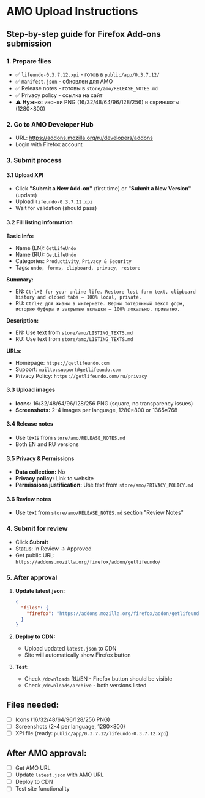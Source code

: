 # AMO Upload Instructions

## Step-by-step guide for Firefox Add-ons submission

### 1. Prepare files
- ✅ `lifeundo-0.3.7.12.xpi` - готов в `public/app/0.3.7.12/`
- ✅ `manifest.json` - обновлен для AMO
- ✅ Release notes - готовы в `store/amo/RELEASE_NOTES.md`
- ✅ Privacy policy - ссылка на сайт
- ⚠️ **Нужно:** иконки PNG (16/32/48/64/96/128/256) и скриншоты (1280×800)

### 2. Go to AMO Developer Hub
- URL: https://addons.mozilla.org/ru/developers/addons
- Login with Firefox account

### 3. Submit process

#### 3.1 Upload XPI
- Click **"Submit a New Add-on"** (first time) or **"Submit a New Version"** (update)
- Upload `lifeundo-0.3.7.12.xpi`
- Wait for validation (should pass)

#### 3.2 Fill listing information

**Basic Info:**
- Name (EN): `GetLifeUndo`
- Name (RU): `GetLifeUndo`
- Categories: `Productivity`, `Privacy & Security`
- Tags: `undo, forms, clipboard, privacy, restore`

**Summary:**
- EN: `Ctrl+Z for your online life. Restore lost form text, clipboard history and closed tabs — 100% local, private.`
- RU: `Ctrl+Z для жизни в интернете. Верни потерянный текст форм, историю буфера и закрытые вкладки — 100% локально, приватно.`

**Description:**
- EN: Use text from `store/amo/LISTING_TEXTS.md`
- RU: Use text from `store/amo/LISTING_TEXTS.md`

**URLs:**
- Homepage: `https://getlifeundo.com`
- Support: `mailto:support@getlifeundo.com`
- Privacy Policy: `https://getlifeundo.com/ru/privacy`

#### 3.3 Upload images
- **Icons:** 16/32/48/64/96/128/256 PNG (square, no transparency issues)
- **Screenshots:** 2-4 images per language, 1280×800 or 1365×768

#### 3.4 Release notes
- Use texts from `store/amo/RELEASE_NOTES.md`
- Both EN and RU versions

#### 3.5 Privacy & Permissions
- **Data collection:** No
- **Privacy policy:** Link to website
- **Permissions justification:** Use text from `store/amo/PRIVACY_POLICY.md`

#### 3.6 Review notes
- Use text from `store/amo/RELEASE_NOTES.md` section "Review Notes"

### 4. Submit for review
- Click **Submit**
- Status: In Review → Approved
- Get public URL: `https://addons.mozilla.org/firefox/addon/getlifeundo/`

### 5. After approval
1. **Update latest.json:**
   ```json
   {
     "files": {
       "firefox": "https://addons.mozilla.org/firefox/addon/getlifeundo/"
     }
   }
   ```

2. **Deploy to CDN:**
   - Upload updated `latest.json` to CDN
   - Site will automatically show Firefox button

3. **Test:**
   - Check `/downloads` RU/EN - Firefox button should be visible
   - Check `/downloads/archive` - both versions listed

## Files needed:
- [ ] Icons (16/32/48/64/96/128/256 PNG)
- [ ] Screenshots (2-4 per language, 1280×800)
- [ ] XPI file (ready: `public/app/0.3.7.12/lifeundo-0.3.7.12.xpi`)

## After AMO approval:
- [ ] Get AMO URL
- [ ] Update `latest.json` with AMO URL
- [ ] Deploy to CDN
- [ ] Test site functionality
